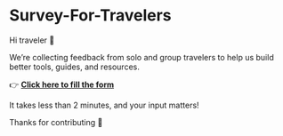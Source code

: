 # Survey-For-Travelers
Hi traveler 👋

We’re collecting feedback from solo and group travelers to help us build better tools, guides, and resources.

👉 **[Click here to fill the form](https://docs.google.com/forms/d/e/1FAIpQLScEiMHo8ME4Ix9_ibXLv6384oOIuI_oCZNJhdvTMG4TIUDCkA/viewform?usp=header)**

It takes less than 2 minutes, and your input matters!

Thanks for contributing 💛
